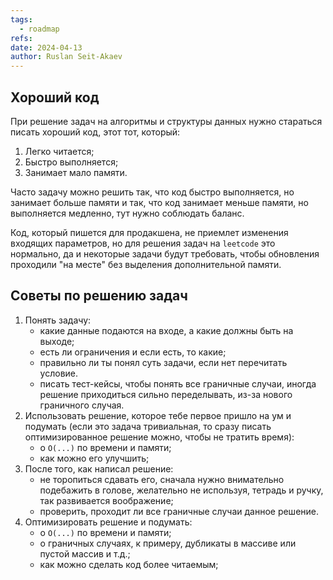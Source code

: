 ```yaml
---
tags:
  - roadmap
refs: 
date: 2024-04-13
author: Ruslan Seit-Akaev
---
```

## Хороший код

При решение задач на алгоритмы и структуры данных нужно стараться писать хороший код, этот тот, который:
1. Легко читается;
2. Быстро выполняется;
3. Занимает мало памяти.

Часто задачу можно решить так, что код быстро выполняется, но занимает больше памяти и так, что код занимает меньше памяти, но выполняется медленно, тут нужно соблюдать баланс.

Код, который пишется для продакшена, не приемлет изменения входящих параметров, но для решения задач на `leetcode` это нормально, да и некоторые задачи будут требовать, чтобы обновления проходили "на месте" без выделения дополнительной памяти.

## Советы по решению задач

1. Понять задачу:
	- какие данные подаются на входе, а какие должны быть на выходе;
	- есть ли ограничения и если есть, то какие;
	- правильно ли ты понял суть задачи, если нет перечитать условие.
	- писать тест-кейсы, чтобы понять все граничные случаи, иногда решение приходиться сильно переделывать, из-за нового граничного случая.
2. Использовать решение, которое тебе первое пришло на ум и подумать (если это задача тривиальная, то сразу писать оптимизированное решение можно, чтобы не тратить время):
	- о `O(...)` по времени и памяти;
	- как можно его улучшить;
3. После того, как написал решение:
    - не торопиться сдавать его, сначала нужно внимательно подебажить в голове, желательно не используя, тетрадь и ручку, так развивается воображение;
    - проверить, проходит ли все граничные случаи данное решение.
4. Оптимизировать решение и подумать:
	- о `O(...)` по времени и памяти;
	- о граничных случаях, к примеру, дубликаты в массиве или пустой массив и т.д.;
	- как можно сделать код более читаемым;
